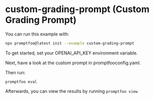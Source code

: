 # custom-grading-prompt (Custom Grading Prompt)

You can run this example with:

```bash
npx promptfoo@latest init --example custom-grading-prompt
```

To get started, set your OPENAI_API_KEY environment variable.

Next, have a look at the custom prompt in promptfooconfig.yaml.

Then run:

```
promptfoo eval
```

Afterwards, you can view the results by running `promptfoo view`
